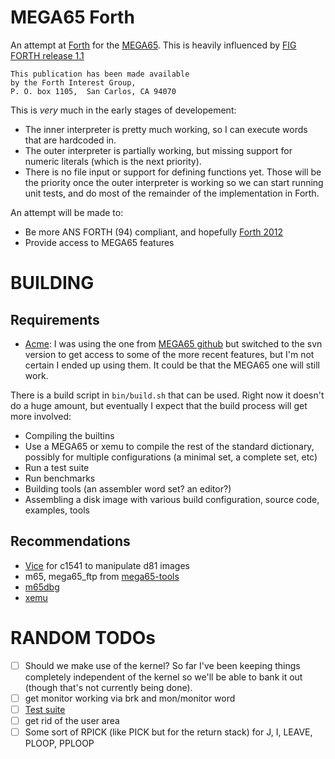 
# MEGA65 Forth

An attempt at [Forth](https://forth-standard.org/standard/words) for the [MEGA65](https://mega65.org/).  This is heavily influenced by [FIG FORTH release 1.1](https://github.com/ptorric/figforth)

```
This publication has been made available 
by the Forth Interest Group, 
P. O. box 1105,  San Carlos, CA 94070
```

This is *very* much in the early stages of developement:

- The inner interpreter is pretty much working, so I can execute words that are hardcoded in.
- The outer interpreter is partially working, but missing support for numeric literals (which is the next priority).
- There is no file input or support for defining functions yet.  Those will be the priority once the outer interpreter is working so we can start running unit tests, and do most of the remainder of the implementation in Forth.

An attempt will be made to:

- Be more ANS FORTH (94) compliant, and hopefully [Forth 2012](http://www.forth200x.org/documents/forth-2012.pdf)
- Provide access to MEGA65 features

# BUILDING

## Requirements

- [Acme](https://sourceforge.net/projects/acme-crossass):  I was using the one from [MEGA65 github](https://github.com/MEGA65/acme) but switched to the svn version to get access to some of the more recent features, but I'm not certain I ended up using them.  It could be that the MEGA65 one will still work.

There is a build script in `bin/build.sh` that can be used.  Right now it doesn't do a huge amount, but eventually I expect
that the build process will get more involved:

- Compiling the builtins
- Use a MEGA65 or xemu to compile the rest of the standard dictionary, possibly for multiple configurations (a minimal set, a complete set, etc)
- Run a test suite
- Run benchmarks
- Building tools (an assembler word set? an editor?)
- Assembling a disk image with various build configuration, source code, examples, tools

## Recommendations

- [Vice](https://vice-emu.sourceforge.io/) for c1541 to manipulate d81 images
- m65, mega65_ftp from [mega65-tools](https://github.com/MEGA65/mega65-tools)
- [m65dbg](https://github.com/MEGA65/m65dbg)
- [xemu](https://github.com/lgblgblgb/xemu)

# RANDOM TODOs

- [ ] Should we make use of the kernel?  So far I've been keeping things completely independent of the kernel so we'll be able to bank it out (though that's not currently being done).
- [ ] get monitor working via brk and mon/monitor word
- [ ] [Test suite](https://github.com/gerryjackson/forth2012-test-suite)
- [ ] get rid of the user area
- [ ] Some sort of RPICK (like PICK but for the return stack) for J, I, LEAVE, PLOOP, PPLOOP
